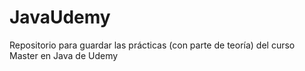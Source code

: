 # JavaUdemy
Repositorio para guardar las prácticas (con parte de teoría) del curso Master en Java de Udemy
